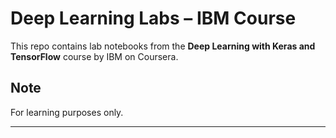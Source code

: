 # Deep Learning Labs – IBM Course

This repo contains lab notebooks from the **Deep Learning with Keras and TensorFlow** course by IBM on Coursera.

## Note
For learning purposes only.

---

